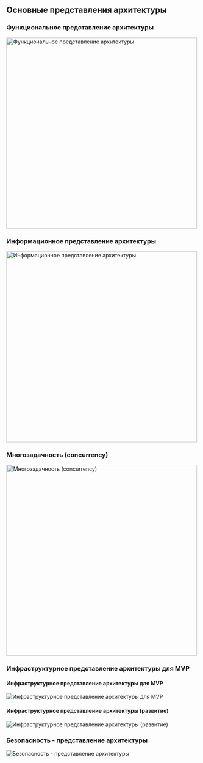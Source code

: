 ## Основные представления архитектуры

### Функциональное представление архитектуры
<image src="/images/Представления архитектуры/Функциональное представление архитектуры.png" alt="Функциональное представление архитектуры" width="500">


### Информационное представление архитектуры
<image src="/images/Представления архитектуры/Информационное представление архитектуры.png" alt="Информационное представление архитектуры" width="500">

### Многозадачность (concurrency)
<image src="/images/Представления архитектуры/Многозадачность (concurrency).png" alt="Многозадачность (concurrency)" width="500">

### Инфраструктурное представление архитектуры для MVP

  #### Инфраструктурное представление архитектуры для MVP
<image src="/images/Представления архитектуры/Инфраструктурное представление архитектуры для MVP.png" alt="Инфраструктурное представление архитектуры для MVP">
  
  #### Инфраструктурное представление архитектуры (развитие)
<image src="/images/Представления архитектуры/Инфраструктурное представление архитектуры (развитие).png" alt="Инфраструктурное представление архитектуры (развитие)">

### Безопасность - представление архитектуры
<image src="/images/Представления архитектуры/Безопасность - представление архитектуры.png" alt="Безопасность - представление архитектуры">


